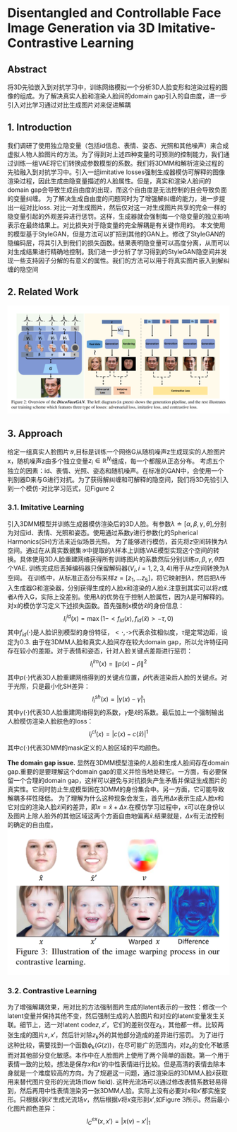 # Disentangled and Controllable Face Image Generation via 3D Imitative-Contrastive Learning

## Abstract
将3D先验嵌入到对抗学习中，训练网络模拟一个分析3D人脸变形和渲染过程的图像的组成。为了解决真实人脸和渲染人脸间的domain gap引入的自由度，进一步引入对比学习通过对比生成图片对来促进解耦

## 1. Introduction
我们调研了使用独立隐变量（包括id信息、表情、姿态、光照和其他噪声）来合成虚拟人物人脸图片的方法。为了得到对上述四种变量的可预测的控制能力，我们通过训练一组VAE将它们转换成参数模型的系数。我们将3DMM和解析渲染过程的先验融入到对抗学习中。引入一组imitative losses强制生成器模仿可解释的图像渲染过程，因此生成由隐变量描述的人脸属性。但是，真实和渲染人脸间的domain gap会导致生成自由度的出现，而这个自由度是无法控制的且会导致负面的变量纠缠。
为了解决生成自由度的问题同时为了增强解纠缠的能力，进一步提出一组对比loss. 对比一对生成图片，然后仅对这一对生成图片共享的完全一样的隐变量引起的外观差异进行惩罚。这样，生成器就会强制每一个隐变量的独立影响表示在最终结果上。对比损失对于隐变量的完全解耦是有关键作用的。
本文使用的模型基于StyleGAN，但是方法可以扩招到其他的GAN上。修改了StyleGAN的隐编码层，将其引入到我们的损失函数。结果表明隐变量可以高度分离，从而可以对生成结果进行精确地控制。我们进一步分析了学习得到的StyleGAN隐空间并发现一些支持因子分解的有意义的属性。我们的方法可以用于将真实图片嵌入到解纠缠的隐空间

## 2. Related Work

![Figure 2](2.png "Figure 2")
## 3. Approach
给定一组真实人脸图片$\mathcal{Y}$,目标是训练一个网络G从随机噪声z生成现实的人脸图片x，随机噪声z由多个独立变量$z_i\in \mathbb{R}^{N_i}$组成，每一个都服从正态分布。
考虑五个独立的因素：id、表情、光照、姿态和随机噪声。在标准的GAN中，会使用一个判别器D来与G进行对抗。为了获得解纠缠和可解释的隐空间，我们将3D先验引入到一个模仿-对比学习范式，见Figure 2

### 3.1. Imitative Learning
引入3DMM模型并训练生成器模仿渲染后的3D人脸。有参数$\lambda \doteq [\alpha,\beta,\gamma,\theta]$,分别为对应id、表情、光照和姿态。使用通过系数$\gamma$进行参数化的Spherical Harmonics(SH)方法来近似场景光照。
为了能够进行模仿，首先将$z$空间转换为$\lambda$空间。通过在从真实数据集$\mathcal{Y}$中提取的$\lambda$样本上训练VAE模型实现这个空间的转换。具体使用3D人脸重建网络获得所有训练图片的系数然后分别训练$\alpha,\beta,\gamma,\theta$四个VAE. 训练完成后丢掉编码器只保留解码器($V_i,i=1,2,3,4$)用于从$z$空间转换为$\lambda$空间。
在训练中，从标准正态分布采样$z=[z_1,...z_5]$，将它映射到$\lambda$，然后把$\lambda$传入生成器G和渲染器，分别获得生成的人脸$x$和渲染的人脸$\hat{x}$.注意到其实可以将$z$或者$\lambda$传入G，实际上没差别。使用$\lambda$的优势在于控制人脸属性，因为$\lambda$是可解释的。
对x的模仿学习定义下述损失函数。首先强制x模仿$\hat{x}$的身份信息：
$$
l_{I}^{id}(x)=\max(1-<f_{id}(x), f_{id}(\hat{x})>-\tau, 0)
$$
其中$f_{id}(\cdot)$是人脸识别模型的身份特征，$<\cdot, \cdot>$代表余弦相似度，$\tau$是定常边距，设定为0.3. 由于在3DMM人脸和真实人脸间存在较大domain gap，所以允许特征间存在较小的差距。对于表情和姿态，针对人脸关键点差距进行惩罚：
$$
l_I^{lm}(x)=\lVert p(x)-\hat{p} \rVert^2
$$
其中$p(\cdot)$代表3D人脸重建网络得到的关键点位置，$\hat{p}$代表渲染后人脸的关键点。对于光照，只是最小化SH差异：
$$
l_i^{sh}(x)=|\gamma(x)-\hat{\gamma}|_1
$$
其中$\gamma(\cdot)$代表3D人脸重建网络得到的系数，$\hat{\gamma}$是$\hat{x}$的系数。最后加上一个强制输出人脸模仿渲染人脸肤色的loss：
$$
l_I^{cl}(x)=|c(x)-c(\hat{x})|^1
$$
其中$c(\cdot)$代表3DMM的mask定义的人脸区域的平均颜色。

**The domain gap issue.** 显然在3DMM模型渲染的人脸和生成人脸间存在domain gap.重要的是要理解这个domain gap的意义并恰当地处理它。一方面，有必要保留一个合理的domain gap，这样可以避免与对抗损失产生矛盾并保证生成图片的真实性。它同时防止生成模型困在3DMM的身份集合中。另一方面，它可能导致解耦多样性降低。
为了理解为什么这种现象会发生，首先用$\Delta x$表示生成人脸$x$和它对应的渲染人脸$\hat{x}$间的差异，即$x=\hat{x}+\Delta x$.在模仿学习过程中，x可以在身份以及图片上除人脸外的其他区域这两个方面自由地偏离$\hat{x}$.结果就是，$\Delta x$有无法控制的确定的自由度。
![Figure 3](3.png "Figure 3")
### 3.2. Contrastive Learning
为了增强解耦效果，用对比的方法强制图片生成的latent表示的一致性：修改一个latent变量并保持其他不变，然后强制生成的人脸图片和对应的latent变量发生关联。细节上，选一对latent code$z,z'$，它们的差别仅在$z_k$，其他都一样。比较两张生成的图片$x,x'$，然后针对除$z_k$外的其他部分造成的差异进行惩罚。
为了进行这种比较，需要找到一个函数$\phi_k(G(z))$，在尽可能广的范围内，对$z_k$的变化不敏感而对其他部分变化敏感。本作中在人脸图片上使用了两个简单的函数。第一个用于表情一致的比较。想法是保存$x$和$x'$的中性表情进行比较。但是高清的表情去除本身就是一个难度较高的方向。为了规避这一问题，通过渲染后的3DMM人脸$\hat{x}$获取用来替代图片变形的光流场(flow field). 这种光流场可以通过修改表情系数轻易得到，然后再用中性表情渲染另一张3DMM人脸。实际上没有必要对$x$和$x'$都实施变形。只根据$\hat{x}$到$\hat{x}'$生成光流场$v$，然后根据$v$将$x$变形到$x'$,如Figure 3所示。然后最小化图片颜色差异：
$$
l_C^{ex}(x,x')=|x(v)-x'|_1
$$
